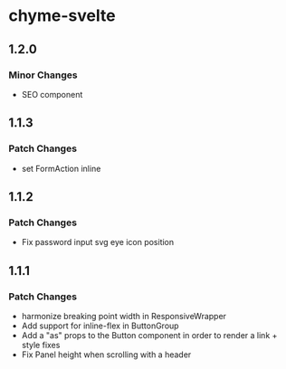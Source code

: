 # chyme-svelte

## 1.2.0

### Minor Changes

- SEO component

## 1.1.3

### Patch Changes

- set FormAction inline

## 1.1.2

### Patch Changes

- Fix password input svg eye icon position

## 1.1.1

### Patch Changes

- harmonize breaking point width in ResponsiveWrapper
- Add support for inline-flex in ButtonGroup
- Add a "as" props to the Button component in order to render a link + style fixes
- Fix Panel height when scrolling with a header
